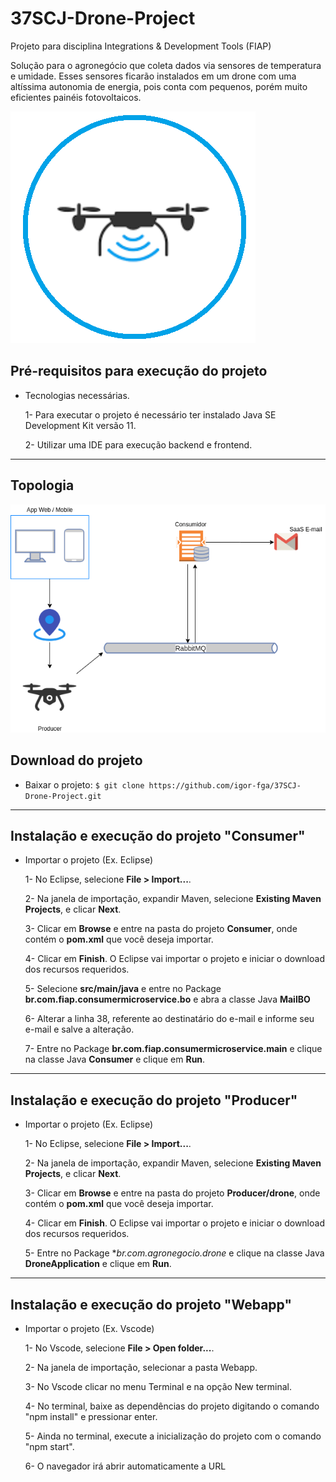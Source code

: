 # 37SCJ-Drone-Project
Projeto para disciplina Integrations &amp; Development Tools (FIAP)

Solução para o agronegócio que coleta dados via sensores de temperatura e umidade. Esses sensores ficarão instalados em um drone com uma altíssima autonomia
de energia, pois conta com pequenos, porém muito eficientes painéis fotovoltaicos.

![Imagem Drone](Images/drone.PNG)

##  Pré-requisitos para execução do projeto
- Tecnologias necessárias.

  1- Para executar o projeto é necessário ter instalado Java SE Development Kit versão 11.
  
  2- Utilizar uma IDE para execução backend e frontend.


---
## Topologia

![Imagem Topologia](Images/topologia.png)


## Download do projeto

- Baixar o projeto: `$ git clone https://github.com/igor-fga/37SCJ-Drone-Project.git`

---

## Instalação e execução do projeto "Consumer"

- Importar o projeto (Ex. Eclipse)
  
  1- No Eclipse, selecione **File > Import...**.
  
  2- Na janela de importação, expandir Maven, selecione **Existing Maven Projects**, e clicar **Next**.
  
  3- Clicar em **Browse** e entre na pasta do projeto **Consumer**, onde contém o **pom.xml** que você deseja importar.
  
  4- Clicar em **Finish**. O Eclipse vai importar o projeto e iniciar o download dos recursos requeridos.
  
  5- Selecione **src/main/java** e entre no Package **br.com.fiap.consumermicroservice.bo** e abra a classe Java **MailBO**
  
  6- Alterar a linha 38, referente ao destinatário do e-mail e informe seu e-mail e salve a alteração.
  
  7- Entre no Package **br.com.fiap.consumermicroservice.main** e clique na classe Java **Consumer** e clique em **Run**.
  
---

## Instalação e execução do projeto "Producer"

- Importar o projeto (Ex. Eclipse)
  
  1- No Eclipse, selecione **File > Import...**.
  
  2- Na janela de importação, expandir Maven, selecione **Existing Maven Projects**, e clicar **Next**.
  
  3- Clicar em **Browse** e entre na pasta do projeto **Producer/drone**, onde contém o **pom.xml** que você deseja importar.
  
  4- Clicar em **Finish**. O Eclipse vai importar o projeto e iniciar o download dos recursos requeridos.
  
  5- Entre no Package **br.com.agronegocio.drone* e clique na classe Java **DroneApplication** e clique em **Run**.
  
---

## Instalação e execução do projeto "Webapp"

- Importar o projeto (Ex. Vscode)
  
  1- No Vscode, selecione **File > Open folder...**.
  
  2- Na janela de importação, selecionar a pasta Webapp.
  
  3- No Vscode clicar no menu Terminal e na opção New terminal.
  
  4- No terminal, baixe as dependências do projeto digitando o comando "npm install" e pressionar enter.  
  
  5- Ainda no terminal, execute a inicialização do projeto com o comando "npm start".
  
  6- O navegador irá abrir automaticamente a URL
